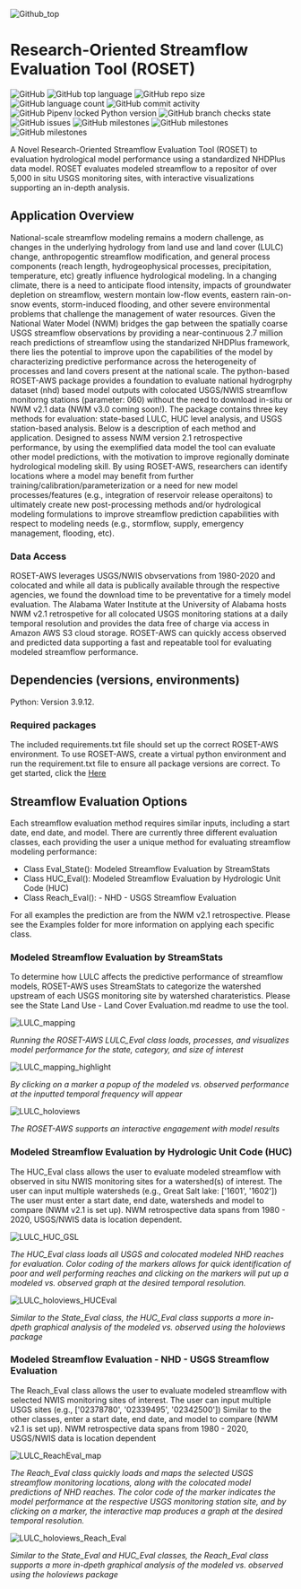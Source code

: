 
![Github_top](https://user-images.githubusercontent.com/33735397/206313977-e67ba652-3340-4a1b-b1d1-141d8d5001f2.PNG)

# Research-Oriented Streamflow Evaluation Tool (ROSET)

![GitHub](https://img.shields.io/github/license/whitelightning450/ROSET-AWS?logo=GitHub&style=plastic)
![GitHub top language](https://img.shields.io/github/languages/top/whitelightning450/ROSET-AWS?style=plastic)
![GitHub repo size](https://img.shields.io/github/repo-size/whitelightning450/ROSET-AWS?logo=Github&style=plastic)
![GitHub language count](https://img.shields.io/github/languages/count/whitelightning450/ROSET-AWS?style=plastic)
![GitHub commit activity](https://img.shields.io/github/commit-activity/m/whitelightning450/ROSET-AWS?style=plastic)
![GitHub Pipenv locked Python version](https://img.shields.io/github/pipenv/locked/python-version/whitelightning450/ROSET-AWS?style=plastic)
![GitHub branch checks state](https://img.shields.io/github/checks-status/whitelightning450/Machine-Learning-Water-Systems-Model/main?style=plastic)
![GitHub issues](https://img.shields.io/github/issues/whitelightning450/ROSET-AWS?style=plastic)
![GitHub milestones](https://img.shields.io/github/milestones/closed/whitelightning450/ROSET-AWS?style=plastic)
![GitHub milestones](https://img.shields.io/github/milestones/open/whitelightning450/ROSET-AWS?style=plastic)
![GitHub milestones](https://img.shields.io/github/milestones/open/whitelightning450/ROSET-AWS?style=plastic)

A Novel Research-Oriented Streamflow Evaluation Tool (ROSET) to evaluation hydrological model performance using a standardized NHDPlus data model.
ROSET evaluates modeled streamflow to a repositor of over 5,000 in situ USGS monitoring sites, with interactive visualizations supporting an in-depth analysis.

## Application Overview
National-scale streamflow modeling remains a modern challenge, as changes in the underlying hydrology from land use and land cover (LULC) change, anthropogentic streamflow modification, and general process components (reach length, hydrogeophysical processes, precipitation, temperature, etc) greatly influence  hydrological modeling.
In a changing climate, there is a need to anticipate flood intensity, impacts of groundwater depletion on streamflow, western montain low-flow events, eastern rain-on-snow events, storm-induced flooding, and other severe environmental problems that challenge the management of water resources.
Given the National Water Model (NWM) bridges the gap between the spatially coarse USGS streamflow observations by providing a near-continuous 2.7 million reach predictions of streamflow using the standarized NHDPlus framework, there lies the potential to improve upon the capabilities of the model by characterizing predictive performance across the heterogeneity of processes and land covers present at the national scale. 
The python-based ROSET-AWS package provides a foundation to evaluate national hydrogrphy dataset (nhd) based model outputs with colocated USGS/NWIS streamflow monitorng stations (parameter: 060) without the need to download in-situ or NWM v2.1 data (NWM v3.0 coming soon!). 
The package contains three key methods for evaluation: state-based LULC, HUC level analysis, and USGS station-based analysis.
Below is a description of each method and application.
Designed to assess NWM version 2.1 retrospective performance, by using the exemplified data model the tool can evaluate other model predictions, with the motivation to improve regionally dominate hydrological modeling skill.
By using ROSET-AWS, researchers can identify locations where a model may benefit from further training/calibration/parameterization or a need for new model processes/features (e.g., integration of reservoir release operaitons) to ultimately create new post-processing methods and/or hydrological modeling formulations to improve streamflow prediction capabilities with respect to modeling needs (e.g., stormflow, supply, emergency management, flooding, etc).   

### Data Access
ROSET-AWS leverages USGS/NWIS obvservations from 1980-2020 and colocated and while all data is publically available through the respective agencies, we found the download time to be preventative for a timely model evaluation. 
The Alabama Water Institute at the University of Alabama hosts NWM v2.1 retrospetive for all colocated USGS monitoring stations at a daily temporal resolution and provides the data free of charge via access in Amazon AWS S3 cloud storage.
ROSET-AWS can quickly access observed and predicted data supporting a fast and repeatable tool for evaluating modeled streamflow performance.

## Dependencies (versions, environments)
Python: Version 3.9.12. 

### Required packages
The included requirements.txt file should set up the correct ROSET-AWS environment.
To use ROSET-AWS, create a virtual python environment and run the requirement.txt file to ensure all package versions are correct.
To get started, click the [Here](./Getting%20Started.md)

## Streamflow Evaluation Options
Each streamflow evaluation method requires similar inputs, including a start date, end date, and model.
There are currently three different evaluation classes, each providing the user a unique method for evaluating streamflow modeling performance:
- Class Eval_State(): Modeled Streamflow Evaluation by StreamStats
- Class HUC_Eval(): Modeled Streamflow Evaluation by Hydrologic Unit Code (HUC)
- Class Reach_Eval(): - NHD - USGS Streamflow Evaluation

For all examples the prediction are from the NWM v2.1 retrospective. 
Please see the Examples folder for more information on applying each specific class.

### Modeled Streamflow Evaluation by StreamStats
To determine how LULC affects the predictive performance of streamflow models, ROSET-AWS uses StreamStats to categorize the watershed upstream of each USGS monitoring site by watershed charateristics.
Please see the State Land Use - Land Cover Evaluation.md readme to use the tool.

![LULC_mapping](https://user-images.githubusercontent.com/33735397/205775870-5efab8e2-57ce-4ecb-b6c1-012909ece220.PNG)


_Running the ROSET-AWS LULC_Eval class loads, processes, and visualizes model performance for the state, category, and size of interest_

![LULC_mapping_highlight](https://user-images.githubusercontent.com/33735397/205776459-355507b4-2036-4eca-8bb3-fc88debbebef.PNG)

_By clicking on a marker a popup of the modeled vs. observed performance at the inputted temporal frequency will appear_

![LULC_holoviews](https://user-images.githubusercontent.com/33735397/205777709-65a8e6d8-0d7a-42e5-81b3-819462cb6e6a.PNG)

_The ROSET-AWS supports an interactive engagement with model results_



### Modeled Streamflow Evaluation by Hydrologic Unit Code (HUC)
The HUC_Eval class allows the user to evaluate modeled streamflow with observed in situ NWIS monitoring sites  for a watershed(s) of interest. 
The user can input multiple watersheds (e.g., Great Salt lake: ['1601', '1602'])
The user must enter a start date, end date, watersheds and model to compare (NWM v2.1 is set up).
NWM retrospective data spans from 1980 - 2020, USGS/NWIS data is location dependent.

![LULC_HUC_GSL](https://user-images.githubusercontent.com/33735397/206265320-7c640b40-830e-41ed-8e3f-67a2b20984c5.PNG)

_The HUC_Eval class loads all USGS and colocated modeled NHD reaches for evaluation.
Color coding of the markers allows for quick identification of poor and well performing reaches and clicking on the markers will put up a modeled vs. observed graph at the desired temporal resolution._

![LULC_holoviews_HUCEval](https://user-images.githubusercontent.com/33735397/206265779-5417343f-ed40-4704-b8bc-12ada2672259.PNG)

_Similar to the State_Eval class, the HUC_Eval class supports a more in-dpeth graphical analysis of the modeled vs. observed using the holoviews package_

### Modeled Streamflow Evaluation - NHD - USGS Streamflow Evaluation

The Reach_Eval class allows the user to evaluate modeled streamflow with selected NWIS monitoring sites of interest. 
The user can input multiple USGS sites (e.g., ['02378780', '02339495', '02342500'])
Similar to the other classes, enter a start date, end date, and model to compare (NWM v2.1 is set up).
NWM retrospective data spans from 1980 - 2020, USGS/NWIS data is location dependent


![LULC_ReachEval_map](https://user-images.githubusercontent.com/33735397/206266617-f06c9836-0193-4f6f-94f9-11982272d34d.PNG)

_The Reach_Eval class quickly loads and maps the selected USGS streamflow monitoring locations, along with the colocated model predictions of NHD reaches.
The color code of the marker indicates the model performance at the respective USGS monitoring station site, and by clicking on a marker, the interactive map produces a graph at the desired temporal resolution._


![LULC_holoviews_Reach_Eval](https://user-images.githubusercontent.com/33735397/206267196-749bb94d-aa57-4d24-9b4e-97e7567e1fc0.PNG)

_Similar to the State_Eval and HUC_Eval classes, the Reach_Eval class supports a more in-dpeth graphical analysis of the modeled vs. observed using the holoviews package_
